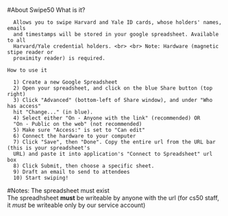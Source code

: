 #About Swipe50
    What is it?
    
      Allows you to swipe Harvard and Yale ID cards, whose holders' names, emails
      and timestamps will be stored in your google spreadsheet. Available to all
      Harvard/Yale credential holders. <br> <br> Note: Hardware (magnetic stipe reader or
      proximity reader) is required.
    
    How to use it

      1) Create a new Google Spreadsheet
      2) Open your spreadsheet, and click on the blue Share button (top right)
      3) Click "Advanced" (bottom-left of Share window), and under "Who has access"
      hit "Change..." (in blue).
      4) Select either "On - Anyone with the link" (recommended) OR
      "On - Public on the web" (not recommended)
      5) Make sure "Access:" is set to "Can edit"
      6) Connect the hardware to your computer 
      7) Click "Save", then "Done". Copy the entire url from the URL bar (this is your spreadsheet's
      URL) and paste it into application's "Connect to Spreadsheet" url box 
      8) Click Submit, then choose a specific sheet. 
      9) Draft an email to send to attendees 
      10) Start swiping!


#Notes:
The spreadsheet must exist<br>
The spreadhsheet <b>must</b> be writeable by anyone with the url (for cs50 staff, it *must* be writeable only by our service account)<br>
